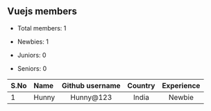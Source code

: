 ## Vuejs members

-   Total members: 1

-   Newbies: 1
-   Juniors: 0
-   Seniors: 0

| S.No | Name  | Github username | Country | Experience |
| :--- | :---- | :-------------: | :-----: | :--------: |
| 1    | Hunny |    Hunny@123    |  India  |   Newbie   |
